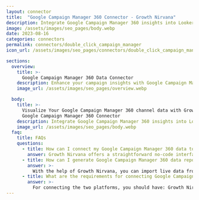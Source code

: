 ```yaml
---
layout: connector
title:  "Google Campaign Manager 360 Connector - Growth Nirvana"
description: Integrate Google Campaign Manager 360 insights into Looker Studio for comprehensive campaign analytics that guide your advertising strategies.
image: /assets/images/seo_pages/body.webp
date: 2023-08-16
categories: connectors
permalink: connectors/double_click_campaign_manager
icon_url: /assets/images/seo_pages/connectors/double_click_campaign_manager

sections:
  overview:
    title: >-
      Google Campaign Manager 360 Data Connector
    description: Enhance your campaign insights with Google Campaign Manager 360 integration. Seamlessly merge campaign performance data from Google Campaign Manager 360 with Looker Studio's analytical capabilities, unlocking insights that shape ad strategies, customer engagement, and campaign success.
    image_url: /assets/images/seo_pages/overview.webp

  body:
    title: >-
      Visualize Your Google Campaign Manager 360 channel data with Growth Nirvana's
      Google Campaign Manager 360 Connector
    description: Integrate Google Campaign Manager 360 insights into Looker Studio for comprehensive campaign analytics that guide your advertising strategies.
    image_url: /assets/images/seo_pages/body.webp
  faq:
    title: FAQs
    questions:
      - title: How can I connect my Google Campaign Manager 360 data to Google Data Studio/Looker Studio?
        answer: Growth Nirvana offers a straightforward no-code interface to connect to Google Campaign Manager 360 data sources.
      - title: How can I generate Google Campaign Manager 360 data reports in Looker Studio?
        answer: >-
          With the help of Growth Nirvana, you can import live data from Google Campaign Manager 360 into Looker Studio. These data can be viewed in charts, tables, and dashboards to generate branded reports that can be shared instantly.
      - title: What are the requirements for connecting Google Campaign Manager 360 and Looker Studio?
        answer: >-
          For connecting the two platforms, you should have: Growth Nirvana Account and Google Campaign Manager 360 Ads Account
---
```

